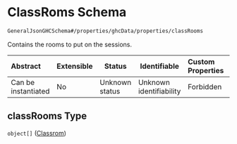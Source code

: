 # ClassRoms Schema

```txt
GeneralJsonGHCSchema#/properties/ghcData/properties/classRooms
```

Contains the rooms to put on the sessions.


| Abstract            | Extensible | Status         | Identifiable            | Custom Properties | Additional Properties | Access Restrictions | Defined In                                                         |
| :------------------ | ---------- | -------------- | ----------------------- | :---------------- | --------------------- | ------------------- | ------------------------------------------------------------------ |
| Can be instantiated | No         | Unknown status | Unknown identifiability | Forbidden         | Allowed               | none                | [ghc.schema.json\*](../out/ghc.schema.json "open original schema") |

## classRooms Type

`object[]` ([Classrom](ghc-properties-ghcdata-properties-classroms-classrom.md))
